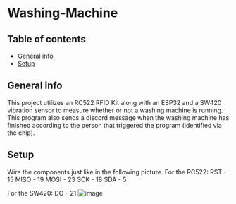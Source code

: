 # Washing-Machine

## Table of contents
* [General info](#general-info)
* [Setup](#setup)

## General info
This project utilizes an RC522 RFID Kit along with an ESP32 and a SW420 vibration sensor to measure whether or not a washing machine is running. This program also sends a discord message when the washing machine has finished according to the person that triggered the program (identified via the chip). 

## Setup
Wire the components just like in the following picture.
For the RC522:
RST - 15
MISO - 19
MOSI - 23
SCK - 18
SDA - 5

For the SW420:
DO - 21
![image](https://user-images.githubusercontent.com/63552660/157085542-66ebd799-fb30-46ee-99e4-afe52e3ad241.png)
